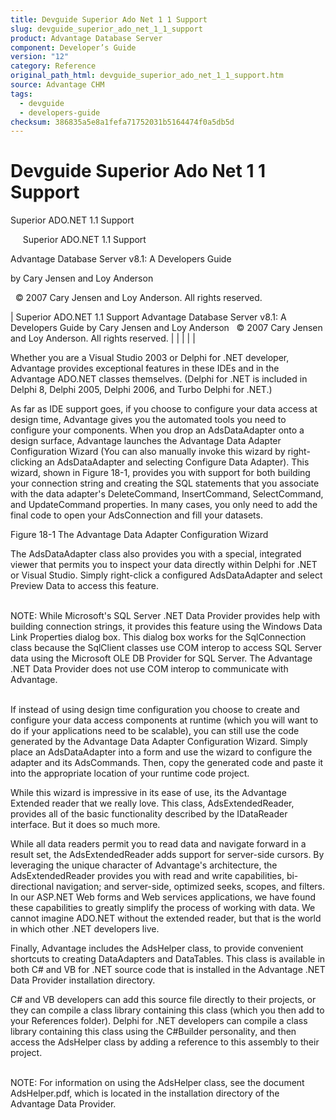 ```yaml
---
title: Devguide Superior Ado Net 1 1 Support
slug: devguide_superior_ado_net_1_1_support
product: Advantage Database Server
component: Developer’s Guide
version: "12"
category: Reference
original_path_html: devguide_superior_ado_net_1_1_support.htm
source: Advantage CHM
tags:
  - devguide
  - developers-guide
checksum: 386835a5e8a1fefa71752031b5164474f0a5db5d
---
```


# Devguide Superior Ado Net 1 1 Support

Superior ADO.NET 1.1 Support

     Superior ADO.NET 1.1 Support

Advantage Database Server v8.1: A Developers Guide

by Cary Jensen and Loy Anderson

  © 2007 Cary Jensen and Loy Anderson. All rights reserved.

| Superior ADO.NET 1.1 Support  Advantage Database Server v8.1: A Developers Guide  by Cary Jensen and Loy Anderson    © 2007 Cary Jensen and Loy Anderson. All rights reserved. |  |  |  |  |

Whether you are a Visual Studio 2003 or Delphi for .NET developer, Advantage provides exceptional features in these IDEs and in the Advantage ADO.NET classes themselves. (Delphi for .NET is included in Delphi 8, Delphi 2005, Delphi 2006, and Turbo Delphi for .NET.)

As far as IDE support goes, if you choose to configure your data access at design time, Advantage gives you the automated tools you need to configure your components. When you drop an AdsDataAdapter onto a design surface, Advantage launches the Advantage Data Adapter Configuration Wizard (You can also manually invoke this wizard by right-clicking an AdsDataAdapter and selecting Configure Data Adapter). This wizard, shown in Figure 18-1, provides you with support for both building your connection string and creating the SQL statements that you associate with the data adapter's DeleteCommand, InsertCommand, SelectCommand, and UpdateCommand properties. In many cases, you only need to add the final code to open your AdsConnection and fill your datasets.

Figure 18-1 The Advantage Data Adapter Configuration Wizard

The AdsDataAdapter class also provides you with a special, integrated viewer that permits you to inspect your data directly within Delphi for .NET or Visual Studio. Simply right-click a configured AdsDataAdapter and select Preview Data to access this feature.

   
NOTE: While Microsoft's SQL Server .NET Data Provider provides help with building connection strings, it provides this feature using the Windows Data Link Properties dialog box. This dialog box works for the SqlConnection class because the SqlClient classes use COM interop to access SQL Server data using the Microsoft OLE DB Provider for SQL Server. The Advantage .NET Data Provider does not use COM interop to communicate with Advantage.  
 

If instead of using design time configuration you choose to create and configure your data access components at runtime (which you will want to do if your applications need to be scalable), you can still use the code generated by the Advantage Data Adapter Configuration Wizard. Simply place an AdsDataAdapter into a form and use the wizard to configure the adapter and its AdsCommands. Then, copy the generated code and paste it into the appropriate location of your runtime code project.

While this wizard is impressive in its ease of use, its the Advantage Extended reader that we really love. This class, AdsExtendedReader, provides all of the basic functionality described by the IDataReader interface. But it does so much more.

While all data readers permit you to read data and navigate forward in a result set, the AdsExtendedReader adds support for server-side cursors. By leveraging the unique character of Advantage's architecture, the AdsExtendedReader provides you with read and write capabilities, bi-directional navigation; and server-side, optimized seeks, scopes, and filters. In our ASP.NET Web forms and Web services applications, we have found these capabilities to greatly simplify the process of working with data. We cannot imagine ADO.NET without the extended reader, but that is the world in which other .NET developers live.

Finally, Advantage includes the AdsHelper class, to provide convenient shortcuts to creating DataAdapters and DataTables. This class is available in both C# and VB for .NET source code that is installed in the Advantage .NET Data Provider installation directory.

C# and VB developers can add this source file directly to their projects, or they can compile a class library containing this class (which you then add to your References folder). Delphi for .NET developers can compile a class library containing this class using the C#Builder personality, and then access the AdsHelper class by adding a reference to this assembly to their project.

   
NOTE: For information on using the AdsHelper class, see the document AdsHelper.pdf, which is located in the installation directory of the Advantage Data Provider.
